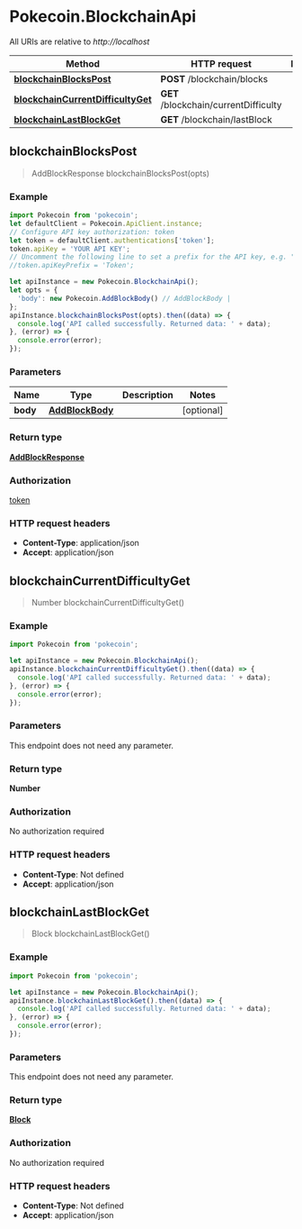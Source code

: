 # Pokecoin.BlockchainApi

All URIs are relative to *http://localhost*

Method | HTTP request | Description
------------- | ------------- | -------------
[**blockchainBlocksPost**](BlockchainApi.md#blockchainBlocksPost) | **POST** /blockchain/blocks | 
[**blockchainCurrentDifficultyGet**](BlockchainApi.md#blockchainCurrentDifficultyGet) | **GET** /blockchain/currentDifficulty | 
[**blockchainLastBlockGet**](BlockchainApi.md#blockchainLastBlockGet) | **GET** /blockchain/lastBlock | 



## blockchainBlocksPost

> AddBlockResponse blockchainBlocksPost(opts)



### Example

```javascript
import Pokecoin from 'pokecoin';
let defaultClient = Pokecoin.ApiClient.instance;
// Configure API key authorization: token
let token = defaultClient.authentications['token'];
token.apiKey = 'YOUR API KEY';
// Uncomment the following line to set a prefix for the API key, e.g. "Token" (defaults to null)
//token.apiKeyPrefix = 'Token';

let apiInstance = new Pokecoin.BlockchainApi();
let opts = {
  'body': new Pokecoin.AddBlockBody() // AddBlockBody | 
};
apiInstance.blockchainBlocksPost(opts).then((data) => {
  console.log('API called successfully. Returned data: ' + data);
}, (error) => {
  console.error(error);
});

```

### Parameters


Name | Type | Description  | Notes
------------- | ------------- | ------------- | -------------
 **body** | [**AddBlockBody**](AddBlockBody.md)|  | [optional] 

### Return type

[**AddBlockResponse**](AddBlockResponse.md)

### Authorization

[token](../README.md#token)

### HTTP request headers

- **Content-Type**: application/json
- **Accept**: application/json


## blockchainCurrentDifficultyGet

> Number blockchainCurrentDifficultyGet()



### Example

```javascript
import Pokecoin from 'pokecoin';

let apiInstance = new Pokecoin.BlockchainApi();
apiInstance.blockchainCurrentDifficultyGet().then((data) => {
  console.log('API called successfully. Returned data: ' + data);
}, (error) => {
  console.error(error);
});

```

### Parameters

This endpoint does not need any parameter.

### Return type

**Number**

### Authorization

No authorization required

### HTTP request headers

- **Content-Type**: Not defined
- **Accept**: application/json


## blockchainLastBlockGet

> Block blockchainLastBlockGet()



### Example

```javascript
import Pokecoin from 'pokecoin';

let apiInstance = new Pokecoin.BlockchainApi();
apiInstance.blockchainLastBlockGet().then((data) => {
  console.log('API called successfully. Returned data: ' + data);
}, (error) => {
  console.error(error);
});

```

### Parameters

This endpoint does not need any parameter.

### Return type

[**Block**](Block.md)

### Authorization

No authorization required

### HTTP request headers

- **Content-Type**: Not defined
- **Accept**: application/json

